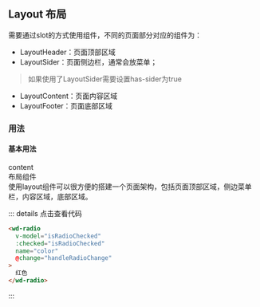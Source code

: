 ## Layout 布局
需要通过slot的方式使用组件，不同的页面部分对应的组件为：
* LayoutHeader：页面顶部区域
* LayoutSider：页面侧边栏，通常会放菜单；
> 如果使用了LayoutSider需要设置has-sider为true
* LayoutContent：页面内容区域
* LayoutFooter：页面底部区域
### 用法
#### 基本用法
<div class="component-box">
  <div class="component-box-top"><ClientOnly>
    <wd-layout has-sider="true">
      <wd-layout-sider>
        <wd-menu
          :menu-list="[{text: '表单组件', submenu: [{text: 'Button'}]}, {text: '表单组件', submenu: [{text: 'Button'}]},{text: '表单组件', submenu: [{text: 'Button'}]}]"
          theme="dark"
          @click="menuClickHandler"
        />
      </wd-layout-sider>
      <wd-layout-content>
        content
      </wd-layout-content>
    </wd-layout>
    </ClientOnly>
  </div>
  <div class="component-box-bottom">
    <div class="component-title">布局组件</div>
    <div class="component-desc">
    使用layout组件可以很方便的搭建一个页面架构，包括页面顶部区域，侧边菜单栏，内容区域，底部区域。   
    </div>
  </div>
</div>

::: details 点击查看代码 
```html
<wd-radio
  v-model="isRadioChecked"
  :checked="isRadioChecked"
  name="color"
  @change="handleRadioChange"
>
  红色
</wd-radio>
```
:::